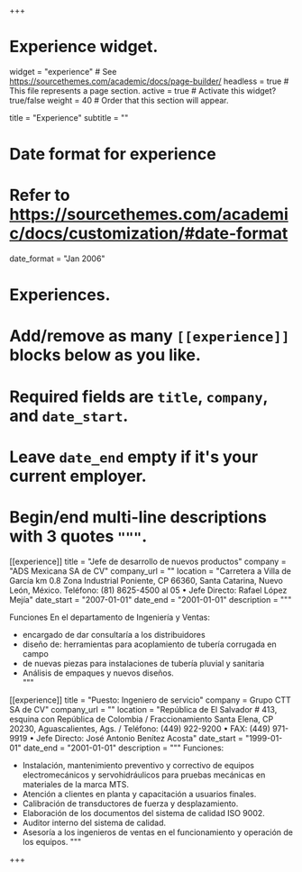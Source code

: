 +++
# Experience widget.
widget = "experience"  # See https://sourcethemes.com/academic/docs/page-builder/
headless = true  # This file represents a page section.
active = true  # Activate this widget? true/false
weight = 40  # Order that this section will appear.

title = "Experience"
subtitle = ""

# Date format for experience
#   Refer to https://sourcethemes.com/academic/docs/customization/#date-format
date_format = "Jan 2006"

# Experiences.
#   Add/remove as many `[[experience]]` blocks below as you like.
#   Required fields are `title`, `company`, and `date_start`.
#   Leave `date_end` empty if it's your current employer.
#   Begin/end multi-line descriptions with 3 quotes `"""`.


[[experience]]
  title = "Jefe de desarrollo de nuevos productos"
  company = "ADS Mexicana SA de CV"
  company_url = ""
  location = "Carretera a Villa de García km 0.8 Zona Industrial Poniente, CP 66360, Santa Catarina, Nuevo León, México. Teléfono: (81) 8625-4500 al 05   •   Jefe Directo: Rafael López Mejía"
  date_start = "2007-01-01"
  date_end = "2001-01-01"
  description = """
  
Funciones En el departamento de Ingeniería y Ventas: 

* encargado de dar consultaría a los distribuidores
* diseño de: herramientas para acoplamiento de tubería corrugada en campo
* de nuevas piezas para instalaciones de tubería pluvial y sanitaria
* Análisis de empaques y nuevos diseños.  
  """


[[experience]]
  title = "Puesto: Ingeniero de servicio"
  company = Grupo CTT SA de CV"
  company_url = ""
  location = "República de El Salvador # 413, esquina con República de Colombia / Fraccionamiento Santa Elena, CP 20230, Aguascalientes, Ags. / Teléfono: (449) 922-9200   •   FAX: (449) 971-9919   •   Jefe Directo: José Antonio Benítez Acosta"
  date_start = "1999-01-01"
  date_end = "2001-01-01"
  description = """
Funciones: 
* Instalación, mantenimiento preventivo y correctivo de equipos electromecánicos y servohidráulicos para pruebas mecánicas en materiales de la marca MTS. 
* Atención a clientes en planta y capacitación a usuarios finales. 
* Calibración de transductores de fuerza y desplazamiento. 
* Elaboración de los documentos del sistema de calidad ISO 9002. 
* Auditor interno del sistema de calidad. 
* Asesoría a los ingenieros de ventas en el funcionamiento y operación de los equipos.
    """

+++
